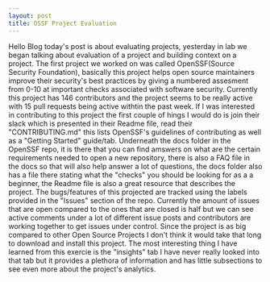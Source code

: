 ```yaml
---
layout: post
title: OSSF Project Evaluation
---
```


Hello Blog today's post is about evaluating projects, yesterday in lab we began talking about evaluation of a project and building context on a project. The first project we worked on was called OpenSSF(Source Security Foundation), basically this project helps open source maintainers improve their security's best practices by giving a numbered assesment from 0-10 at important checks associated with software security. Currently this project has 146 contributors and the project seems to be really active with 15 pull requests being active withtin the past week. If I was interested in contributing to this project the first couple of hings I would do is join their slack which is presented in their Readme file, read their "CONTRIBUTING.md" this lists OpenSSF's guidelines of contributing as well as a "Getting Started" guide/tab. Underneath the docs folder in the OpenSSF repo, it is there that you can find amswers on what are the certain requirements needed to open a new repository, there is also a FAQ file in the docs so that will also help answer a lot of questions, the docs folder also has a file there stating what the "checks" you should be looking for as a a beginner, the Readme file is also a great resource that describes the project. The bugs/features of this projected are tracked using the labels provided in the "Issues" section of the repo. Currently the amount of issues that are open compared to the ones that are closed is half but we can see active comments under a lot of different issue posts and contributors are working together to get issues under control. Since the project is as big compared to other Open Source Projects I don't think it would take that long to download and install this project. The most interesting thing I have learned from this exercie is the "insights" tab I have never really looked into that tab but it provides a plethora of information and has little subsections to see even more about the project's analytics.
